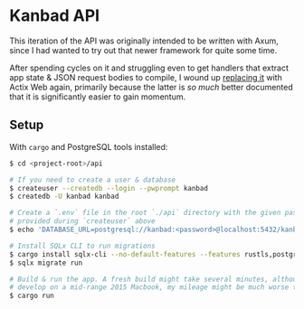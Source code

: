 # Kanbad API

This iteration of the API was originally intended to be written with Axum,
since I had wanted to try out that newer framework for quite some time.

After spending cycles on it and struggling even to get handlers that extract app state & JSON request bodies to compile, I wound up [replacing it](https://github.com/kevlarr/kanbad/pull/69/commits/e77c60a202a7d2989ed0adf055ad72ba185e2d14) with Actix Web again, primarily
because the latter is _so much_ better documented that it is significantly easier
to gain momentum.

## Setup


With `cargo` and PostgreSQL tools installed:

```bash
$ cd <project-root>/api

# If you need to create a user & database
$ createuser --createdb --login --pwprompt kanbad
$ createdb -U kanbad kanbad

# Create a `.env` file in the root `./api` directory with the given password
# provided during `createuser` above
$ echo 'DATABASE_URL=postgresql://kanbad:<password>@localhost:5432/kanbad' > .env

# Install SQLx CLI to run migrations
$ cargo install sqlx-cli --no-default-features --features rustls,postgres
$ sqlx migrate run

# Build & run the app. A fresh build might take several minutes, although as I
# develop on a mid-range 2015 Macbook, my mileage might be much worse than yours.
$ cargo run
```
